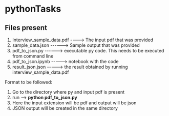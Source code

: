# pythonTasks
Files present
-----------------
1. Interview_sample_data.pdf ----> The input pdf that was provided
2. sample_data.json ------> Sample output that was provided
3. pdf_to_json.py ------> executable py code. This needs to be executed from command line
4. pdf_to_json.ipynb -----> notebook with the code
5. result_json.json -----> the result obtained by running interview_sample_data.pdf


Format to be followed:
1. Go to the directory where py and input pdf is present
2. run --> **python pdf_to_json.py <your input filename with extension> <your output filename with extension>**
3. Here the input extension will be pdf and output will be json
4. JSON output will be created in the same directory
